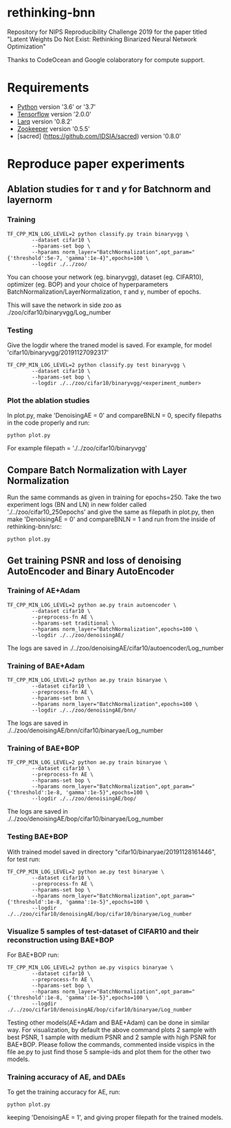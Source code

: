 # rethinking-bnn
Repository for NIPS Reproducibility Challenge 2019 for the paper titled "Latent Weights Do Not Exist: Rethinking Binarized Neural Network Optimization"

Thanks to CodeOcean and Google colaboratory for compute support.

# Requirements

- [Python](https://python.org) version '3.6' or '3.7'
- [Tensorflow](https://www.tensorflow.org/install) version '2.0.0'
- [Larq](https://github.com/plumerai/larq) version '0.8.2'
- [Zookeeper](https://github.com/plumerai/zookeeper) version '0.5.5'
- [sacred] (https://github.com/IDSIA/sacred) version '0.8.0'


# Reproduce paper experiments

## Ablation studies for $\tau$ and $\gamma$ for Batchnorm and layernorm

### Training
```
TF_CPP_MIN_LOG_LEVEL=2 python classify.py train binaryvgg \
        --dataset cifar10 \
        --hparams-set bop \
        --hparams norm_layer="BatchNormalization",opt_param="{'threshold':5e-7, 'gamma':1e-4}",epochs=100 \ 
        --logdir ./../zoo/
```
You can choose your network (eg. binaryvgg), dataset (eg. CIFAR10), optimizer (eg. BOP) and your choice of hyperparameters BatchNormalization/LayerNormalization, $\tau$ and $\gamma$, number of epochs. 

This will save the network in side zoo as ./zoo/cifar10/binaryvgg/Log_number

### Testing
Give the logdir where the traned model is saved. For example, for model 'cifar10/binaryvgg/20191127092317'

```
TF_CPP_MIN_LOG_LEVEL=2 python classify.py test binaryvgg \
        --dataset cifar10 \
        --hparams-set bop \
        --logdir ./../zoo/cifar10/binaryvgg/<experiment_number>
```

### Plot the ablation studies
In plot.py, make 'DenoisingAE = 0' and compareBNLN = 0, specify filepaths in the code properly and run:
```
python plot.py 
```
For example filepath = './../zoo/cifar10/binaryvgg'

## Compare Batch Normalization with Layer Normalization
Run the same commands as given in training for epochs=250. Take the two experiment logs (BN and LN) in new folder called './../zoo/cifar10_250epochs' and give the same as filepath in plot.py, then make 'DenoisingAE = 0' and compareBNLN = 1 and run from the inside of rethinking-bnn/src:
```
python plot.py 
```

## Get training PSNR and loss of denoising AutoEncoder and Binary AutoEncoder
### Training of AE+Adam
```
TF_CPP_MIN_LOG_LEVEL=2 python ae.py train autoencoder \
        --dataset cifar10 \
        --preprocess-fn AE \
        --hparams-set traditional \
        --hparams norm_layer="BatchNormalization",epochs=100 \
        --logdir ./../zoo/denoisingAE/
```
The logs are saved in ./../zoo/denoisingAE/cifar10/autoencoder/Log_number
### Training of BAE+Adam
```
TF_CPP_MIN_LOG_LEVEL=2 python ae.py train binaryae \
        --dataset cifar10 \
        --preprocess-fn AE \
        --hparams-set bnn \
        --hparams norm_layer="BatchNormalization",epochs=100 \
        --logdir ./../zoo/denoisingAE/bnn/
```
The logs are saved in ./../zoo/denoisingAE/bnn/cifar10/binaryae/Log_number
### Training of BAE+BOP
```
TF_CPP_MIN_LOG_LEVEL=2 python ae.py train binaryae \
        --dataset cifar10 \
        --preprocess-fn AE \
        --hparams-set bop \
        --hparams norm_layer="BatchNormalization",opt_param="{'threshold':1e-8, 'gamma':1e-5}",epochs=100 \
        --logdir ./../zoo/denoisingAE/bop/
```
The logs are saved in ./../zoo/denoisingAE/bop/cifar10/binaryae/Log_number


### Testing BAE+BOP
With trained model saved in directory "cifar10/binaryae/20191128161446", for test run:
```
TF_CPP_MIN_LOG_LEVEL=2 python ae.py test binaryae \
        --dataset cifar10 \
        --preprocess-fn AE \
        --hparams-set bop \
        --hparams norm_layer="BatchNormalization",opt_param="{'threshold':1e-8, 'gamma':1e-5}",epochs=100 \
        --logdir ./../zoo/cifar10/denoisingAE/bop/cifar10/binaryae/Log_number

```
### Visualize $5$ samples of test-dataset of CIFAR10 and their reconstruction using BAE+BOP
For BAE+BOP run:
```
TF_CPP_MIN_LOG_LEVEL=2 python ae.py vispics binaryae \
        --dataset cifar10 \
        --preprocess-fn AE \
        --hparams-set bop \
        --hparams norm_layer="BatchNormalization",opt_param="{'threshold':1e-8, 'gamma':1e-5}",epochs=100 \
        --logdir ./../zoo/cifar10/denoisingAE/bop/cifar10/binaryae/Log_number

```

Testing other models(AE+Adam and BAE+Adam) can be done in similar way. For visualization, by default the above command plots 2 sample with best PSNR, 1 sample with medium PSNR and 2 sample with high PSNR for BAE+BOP. Please follow the commands, commented inside vispics in the file ae.py to just find those 5 sample-ids and plot them for the other two models.

### Training accuracy of AE, and DAEs
To get the training accuracy for AE, run:
```
python plot.py
```
keeping 'DenoisingAE = 1', and giving proper filepath for the trained models.

